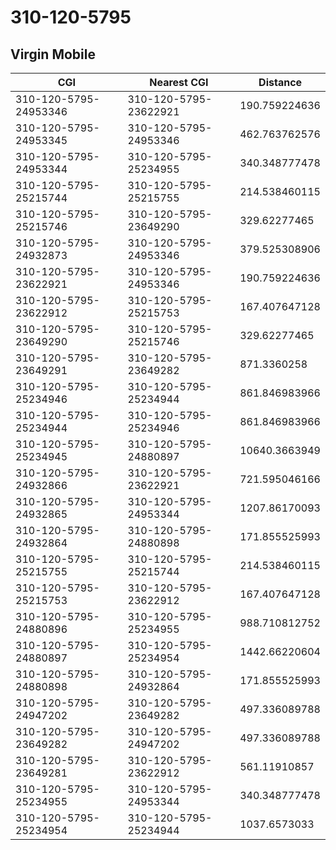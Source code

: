 # 310-120-5795
## Virgin Mobile


| CGI | Nearest CGI | Distance |
|-----|-------------|----------|
| 310-120-5795-24953346 | 310-120-5795-23622921 | 190.759224636 |
| 310-120-5795-24953345 | 310-120-5795-24953346 | 462.763762576 |
| 310-120-5795-24953344 | 310-120-5795-25234955 | 340.348777478 |
| 310-120-5795-25215744 | 310-120-5795-25215755 | 214.538460115 |
| 310-120-5795-25215746 | 310-120-5795-23649290 | 329.62277465 |
| 310-120-5795-24932873 | 310-120-5795-24953346 | 379.525308906 |
| 310-120-5795-23622921 | 310-120-5795-24953346 | 190.759224636 |
| 310-120-5795-23622912 | 310-120-5795-25215753 | 167.407647128 |
| 310-120-5795-23649290 | 310-120-5795-25215746 | 329.62277465 |
| 310-120-5795-23649291 | 310-120-5795-23649282 | 871.3360258 |
| 310-120-5795-25234946 | 310-120-5795-25234944 | 861.846983966 |
| 310-120-5795-25234944 | 310-120-5795-25234946 | 861.846983966 |
| 310-120-5795-25234945 | 310-120-5795-24880897 | 10640.3663949 |
| 310-120-5795-24932866 | 310-120-5795-23622921 | 721.595046166 |
| 310-120-5795-24932865 | 310-120-5795-24953344 | 1207.86170093 |
| 310-120-5795-24932864 | 310-120-5795-24880898 | 171.855525993 |
| 310-120-5795-25215755 | 310-120-5795-25215744 | 214.538460115 |
| 310-120-5795-25215753 | 310-120-5795-23622912 | 167.407647128 |
| 310-120-5795-24880896 | 310-120-5795-25234955 | 988.710812752 |
| 310-120-5795-24880897 | 310-120-5795-25234954 | 1442.66220604 |
| 310-120-5795-24880898 | 310-120-5795-24932864 | 171.855525993 |
| 310-120-5795-24947202 | 310-120-5795-23649282 | 497.336089788 |
| 310-120-5795-23649282 | 310-120-5795-24947202 | 497.336089788 |
| 310-120-5795-23649281 | 310-120-5795-23622912 | 561.11910857 |
| 310-120-5795-25234955 | 310-120-5795-24953344 | 340.348777478 |
| 310-120-5795-25234954 | 310-120-5795-25234944 | 1037.6573033 |
